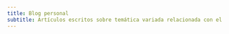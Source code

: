 ```yaml
---
title: Blog personal
subtitle: Artículos escritos sobre temática variada relacionada con el mundo de la tecnología y la programación.
---
```

